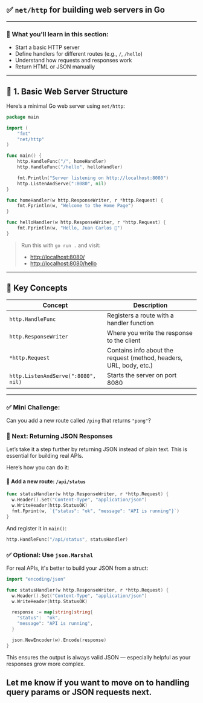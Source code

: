## ✅ `net/http` for building web servers in Go

---

### 🔧 What you'll learn in this section:

* Start a basic HTTP server
* Define handlers for different routes (e.g., `/`, `/hello`)
* Understand how requests and responses work
* Return HTML or JSON manually

---

## 📘 1. Basic Web Server Structure

Here’s a minimal Go web server using `net/http`:

```go
package main

import (
	"fmt"
	"net/http"
)

func main() {
	http.HandleFunc("/", homeHandler)
	http.HandleFunc("/hello", helloHandler)

	fmt.Println("Server listening on http://localhost:8080")
	http.ListenAndServe(":8080", nil)
}

func homeHandler(w http.ResponseWriter, r *http.Request) {
	fmt.Fprintln(w, "Welcome to the Home Page")
}

func helloHandler(w http.ResponseWriter, r *http.Request) {
	fmt.Fprintln(w, "Hello, Juan Carlos 👋")
}
```

> Run this with `go run .` and visit:
>
> * [http://localhost:8080/](http://localhost:8080/)
> * [http://localhost:8080/hello](http://localhost:8080/hello)

---

## 🧠 Key Concepts

| Concept                             | Description                                                        |
| ----------------------------------- | ------------------------------------------------------------------ |
| `http.HandleFunc`                   | Registers a route with a handler function                          |
| `http.ResponseWriter`               | Where you write the response to the client                         |
| `*http.Request`                     | Contains info about the request (method, headers, URL, body, etc.) |
| `http.ListenAndServe(":8080", nil)` | Starts the server on port 8080                                     |

---

### ✅ Mini Challenge:

Can you add a new route called `/ping` that returns `"pong"`?


### 🔄 Next: Returning JSON Responses

Let’s take it a step further by returning JSON instead of plain text. This is essential for building real APIs.

Here’s how you can do it:

#### 🧪 Add a new route: `/api/status`

```go
func statusHandler(w http.ResponseWriter, r *http.Request) {
  w.Header().Set("Content-Type", "application/json")
  w.WriteHeader(http.StatusOK)
  fmt.Fprint(w, `{"status": "ok", "message": "API is running"}`)
}
```

And register it in `main()`:

```go
http.HandleFunc("/api/status", statusHandler)
```

### ✅ Optional: Use `json.Marshal`

For real APIs, it's better to build your JSON from a struct:

```go
import "encoding/json"

func statusHandler(w http.ResponseWriter, r *http.Request) {
  w.Header().Set("Content-Type", "application/json")
  w.WriteHeader(http.StatusOK)

  response := map[string]string{
    "status":  "ok",
    "message": "API is running",
  }

  json.NewEncoder(w).Encode(response)
}
```

This ensures the output is always valid JSON — especially helpful as your responses grow more complex.

Let me know if you want to move on to **handling query params or JSON requests next.**
---
